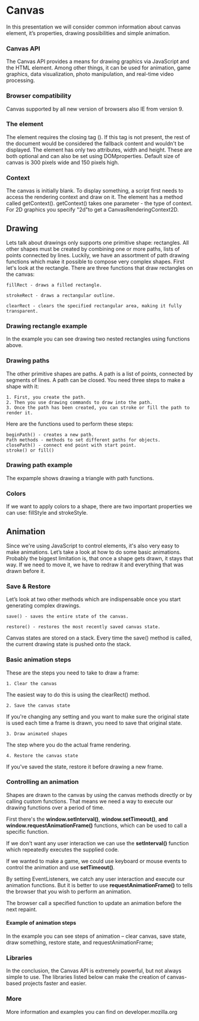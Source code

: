 # Canvas

In this presentation we will consider common information about canvas element, it’s properties, drawing possibilities 
and simple animation.
### Canvas API
The Canvas API provides a means for drawing graphics via JavaScript and the HTML<canvas> element. Among other things, 
it can be used for animation, game graphics, data visualization, photo manipulation, and real-time video processing.

### Browser compatibility
Canvas supported by all new version of browsers also IE from version 9.
### The <canvas> element
The <canvas>element requires the closing tag (</canvas>). If this tag is not present, the rest of the document would be 
considered the fallback content and wouldn't be displayed.
The <canvas> element has only two attributes, width and height. These are both optional and can also be set using 
DOMproperties. Default size of canvas is 300 pixels wide and 150 pixels high.
### Context
The canvas is initially blank. To display something, a script first needs to access the rendering context and draw on it. 
The <canvas> element has a method called getContext(). getContext() takes one parameter - the type of context. For 2D 
graphics you specify "2d"to get a CanvasRenderingContext2D.

## Drawing
Lets talk about drawings
<canvas> only supports one primitive shape: rectangles. All other shapes must be created by combining one or more paths, 
lists of points connected by lines. Luckily, we have an assortment of path drawing functions which make it possible to 
compose very complex shapes.
First let's look at the rectangle. There are three functions that draw rectangles on the canvas:

~~~~
fillRect - draws a filled rectangle.

strokeRect - draws a rectangular outline.

clearRect - clears the specified rectangular area, making it fully transparent.
~~~~

### Drawing rectangle example
In the example you can see drawing two nested rectangles using functions above.

### Drawing paths
The other primitive shapes are paths. A path is a list of points, connected by segments of lines. A path can be closed. 
You need three steps to make a shape with it:

    1. First, you create the path.
    2. Then you use drawing commands to draw into the path.
    3. Once the path has been created, you can stroke or fill the path to render it.
Here are the functions used to perform these steps:

~~~~
beginPath() - creates a new path. 
Path methods - methods to set different paths for objects.
closePath() - connect end point with start point.
stroke() or fill()
~~~~

### Drawing path example
The expample shows drawing a triangle with path functions.

### Colors
If we want to apply colors to a shape, there are two important properties we can use: fillStyle and strokeStyle.

## Animation
Since we're using JavaScript to control <canvas> elements, it's also very easy to make animations. Let’s take a look 
at how to do some basic animations.
Probably the biggest limitation is, that once a shape gets drawn, it stays that way. If we need to move it, we have to 
redraw it and everything that was drawn before it. 

### Save & Restore
Let’s look at two other methods which are indispensable once you start generating complex drawings.

~~~~
save() - saves the entire state of the canvas.

restore() - restores the most recently saved canvas state.
~~~~

Canvas states are stored on a stack. Every time the save() method is called, the current drawing state is pushed onto 
the stack.


### Basic animation steps
These are the steps you need to take to draw a frame:

    1. Clear the canvas
The easiest way to do this is using the clearRect() method.

    2. Save the canvas state
If you're changing any setting and you want to make sure the original state is used each time a frame is drawn, you 
need to save that original state.

    3. Draw animated shapes
The step where you do the actual frame rendering.

    4. Restore the canvas state
If you've saved the state, restore it before drawing a new frame.

### Controlling an animation
Shapes are drawn to the canvas by using the canvas methods directly or by calling custom functions. 
That means we need a way to execute our drawing functions over a period of time. 

First there's the **window.setInterval()**, **window.setTimeout()**, **and window.requestAnimationFrame()** functions, 
which can be used to call a specific function.

If we don't want any user interaction we can use the **setInterval()** function which repeatedly executes the supplied code. 

If we wanted to make a game, we could use keyboard or mouse events to control the animation and use **setTimeout()**.
 
By setting EventListeners, we catch any user interaction and execute our animation functions.
But it is better to use **requestAnimationFrame()** to tells the browser that you wish to perform an animation.  

The browser call a specified function to update an animation before the next repaint.
 
#### Example of animation steps
In the example you can see steps of animation – clear canvas, save state, draw something, restore state, and 
requestAnimationFrame;

### Libraries 
In the conclusion, the Canvas API is extremely powerful, but not always simple to use. The libraries listed below 
can make the creation of canvas-based projects faster and easier. 

### More
More information and examples you can find on developer.mozilla.org